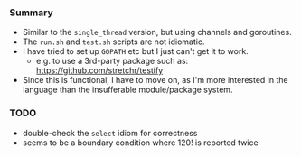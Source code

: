 
### Summary

* Similar to the `single_thread` version, but using channels and goroutines.
* The `run.sh` and `test.sh` scripts are not idiomatic.
* I have tried to set up `GOPATH` etc but I just can't get it to work.
    - e.g. to use a 3rd-party package such as: https://github.com/stretchr/testify
* Since this is functional, I have to move on, as I'm more interested in
  the language than the insufferable module/package system.

### TODO

* double-check the `select` idiom for correctness
* seems to be a boundary condition where 120! is reported twice

